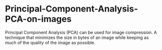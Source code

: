 # Principal-Component-Analysis-PCA-on-images
 Principal Component Analysis (PCA) can be used for image compression. A technique that minimizes the size in bytes of an image while keeping as much of the quality of the image as possible.
